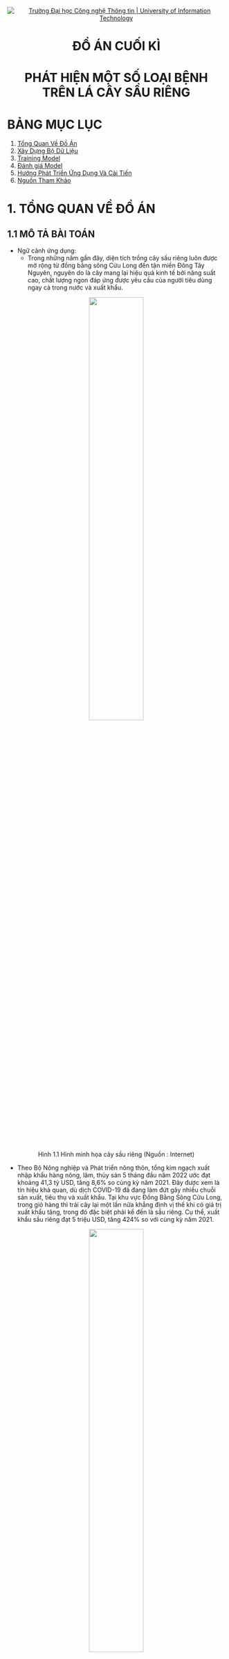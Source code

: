 <p align="center">
  <a href="https://www.uit.edu.vn/" title="Trường Đại học Công nghệ Thông tin" style="border: 5;">
    <img src="https://i.imgur.com/WmMnSRt.png" alt="Trường Đại học Công nghệ Thông tin | University of Information Technology">
  </a>
</p>

<!-- Title -->
<h1 align="center"><b>ĐỒ ÁN CUỐI KÌ</b></h1>
<h1 align="center"><b>PHÁT HIỆN MỘT SỐ LOẠI BỆNH TRÊN LÁ CÂY SẦU RIÊNG</b></h1>

# **BẢNG MỤC LỤC**

1. [Tổng Quan Về Đồ Án](#tongquan)
2. [Xây Dựng Bộ Dữ Liệu](#dulieu)
3. [Training Model](#training)
4. [Đánh giá Model](#danhgia)
4. [Hướng Phát Triển Ứng Dụng Và Cải Tiến](#ungdung)
5. [Nguồn Tham Khảo](#thamkhao)

<a name="tongquan"></a>
# **1. TỔNG QUAN VỀ ĐỒ ÁN** 
## **1.1 MÔ TẢ BÀI TOÁN**
* Ngữ cảnh ứng dụng:
    * Trong những năm gần đây, diện tích trồng cây sầu riêng luôn được mở rộng từ đồng bằng sông Cửu Long đến tận miền Đông Tây Nguyên, nguyên do là cây mang lại hiệu quả kinh tế bởi năng suất cao, chất lượng ngon đáp ứng được yêu cầu của người tiêu dùng ngay cả trong nước và xuất khẩu.

<p align="center">
<img src="https://user-images.githubusercontent.com/79462324/174416173-1fecf800-518c-4ad2-925f-1eeeb46df569.jpg" style="display: block;margin-left: auto;margin-right: auto;width: 50%; height:50%;"/>
<br>
<a style="text-align: center">Hình 1.1 Hình minh họa cây sầu riêng (Nguồn : Internet) </a>
</p>


   
   * Theo Bộ Nông nghiệp và Phát triển nông thôn, tổng kim ngạch xuất nhập khẩu hàng nông, lâm, thủy sản 5 tháng đầu năm 2022 ước đạt khoảng 41,3 tỷ USD, tăng 8,6% so cùng kỳ năm 2021. Đây được xem là tín hiệu khả quan, dù dịch COVID-19 đã đang làm đứt gãy nhiều chuỗi sản xuất, tiêu thụ và xuất khẩu. Tại khu vực Đồng Bằng Sông Cửu Long, trong giỏ hàng thì trái cây lại một lần nữa khẳng định vị thế khi có giá trị xuất khẩu tăng, trong đó đặc biệt phải kể đến là sầu riêng. Cụ thể, xuất khẩu sầu riêng đạt 5 triệu USD, tăng 424% so với cùng kỳ năm 2021. 
<p align="center">
<img src="https://user-images.githubusercontent.com/79462324/174417607-81a4e020-1f50-4b99-af09-783184ce1eb4.png" style="display: block;margin-left: auto;margin-right: auto;width: 50%; height:50%;"/>
<br>
<a style="text-align: center">Hình 1.2 Hình minh họa cây sầu riêng (Nguồn : Internet) </a>
</p>

   * Tuy nhiên, với sức tiêu thụ ngày càng khổng lồ của người tiêu dùng trong và cả ngoài nước, chất lượng của quả sầu riêng vẫn chưa đáp ứng được các tiêu chuẩn về độ ngọt, hàm lượng dinh dưỡng, trọng lượng,... Nhằm nâng cao chất lượng của quả sầu riêng, việc phát hiện và xử lý những loại bệnh trên lá của cây là rất quan trọng. Nhận thấy được vấn đề đó nên nhóm đã quyết định áp dụng những kiến thức của mình và những công nghệ trong lĩnh vực Machine Learning để giải quyết bài toán phát hiện một số loại bệnh trên lá cây sầu riêng.
   * Mô hình hướng tới đối tượng người dùng là người trồng sầu riêng. Mục đích là xây dựng một mô hình ứng dụng có thể giúp người nông dân phát hiện chính xác hơn các loại bệnh đang gặp phải trên lá cây để có hướng chữa trị phù hợp để loại bỏ bệnh và các tác nhân gây bệnh. 

* Input: 
    * Một tấm ảnh chụp hình lá của cây sầu riêng.
    * Ảnh chụp mặt trên của lá 
    * Ảnh chụp góc thẳng trực diện và lá
    * Ảnh không bị nhiễu và có ánh sáng tốt 
    * Ảnh chụp cách lá ít nhất một khoảng 10 cm
* Output: Một tấm ảnh với bounding box bao quanh lá bị bệnh và tên loại bệnh nằm trên bbox tương ứng

<p align="center">
<img src="https://user-images.githubusercontent.com/79583501/173473224-71645756-2cd7-4338-b7d2-f6be40182d81.png" style="display: block;margin-left: auto;margin-right: auto;width: 50%; height:50%;"/>
<br>
<a style="text-align: center">Hình 1.3. Ví dụ về input và output ChayLa</a>
</p>

<p align="center">
<img src="https://user-images.githubusercontent.com/79583501/173473511-27444508-db74-4f58-a8c0-8f410b06a990.png" style="display: block;margin-left: auto;margin-right: auto;width: 75%; height:75%;"/>
<br>
<a style="text-align: center">Hình 1.4. Ví dụ về input và output DomTrang</a>
</p>


## **1.2 MÔ TẢ DỮ LIỆU**

* Bộ dữ liệu của mô hình được nhóm thu thập từ một số vườn chuyên trồng sầu riêng trên địa bàn huyện Chợ Lách, tỉnh Bến Tre. Trong quá trình thu thập dữ liệu, nhóm gặp nhiều khó khăn như điều kiện di chuyển đến các vườn sầu riêng khá xa so với nơi ở hiện tại ở TPHCM (130km). Hơn nữa, để đến được các vườn sầu riêng cần phải đi xuồng qua sông lớn đến các cù lao chuyên canh tác sầu riêng. Và do sầu riêng là cây ăn quả lâu năm nên kích thước rất lớn và cao, gây khó khăn cho việc thu thập dữ liệu. 
<p align="center">
<img src="https://user-images.githubusercontent.com/79462324/174419313-25682449-dce3-42cc-9b02-9d904826300a.png" style="display: block;margin-left: auto;margin-right: auto;width: 50%; height:50%;"/>
<br>
<a style="text-align: center">Hình 1.5. Ảnh quá trình thu thập dữ liệu tại vườn sầu riêng thuộc Thị trấn Chợ Lách, huyện Chợ Lách, tỉnh Bến Tre</a>
</p>

* Bộ dữ liệu về lá cây sầu riêng hiện nay chưa có ai thu thập nên số lượng dữ liệu mà nhóm có vẫn còn hạn chế do dữ liệu tự thu thập và xử lý. Mục đích của việc tự thu thập dữ liệu là để phù hợp với ngữ cảnh ứng dụng của bài toán. 

<a name="dulieu"></a>
# **2. XÂY DỰNG BỘ DỮ LIỆU**
## **2.1 QUÁ TRÌNH THU THẬP**
* Dữ liệu được nhóm thu thập thủ công bằng camera của điện thoại.
* Điện thoại sử dụng: Vivo S1, SamSung Galaxy J4+
* Mỗi tấm ảnh gốc có kích thước 3456 x 4608 (camera nằm ngang), 4608 x 3456 (camera nằm dọc)
* Bộ dữ liệu được thu thập trong hai ngày 30/05/2022 và 15/06/2022 
<p align="center">
<img src="https://user-images.githubusercontent.com/79462324/174421483-c2f3a794-56f5-49bb-958c-fbb7e1bceacb.png" style="display: block;margin-left: auto;margin-right: auto;width: 75%; height:75%;"/>
<br>
<a style="text-align: center">Hình 2.1. Độ phân giải và camera sử dụng </a>
</p>

* File ảnh được lưu trữ trong cùng 1 folder trên máy tính dưới dạng tệp .jpg
* Thống kê về thời gian và chi tiết về dữ liệu: 
 
<p align="center">
Bảng 2.2. Thời gian, địa điểm thu thập và chi tiết về dữ liệu
</p>
</p>
<p align="center">
<img src="https://user-images.githubusercontent.com/79462324/174469081-badb3852-d62c-4a63-b79b-ae18cb75b459.png" style="display: block;margin-left: auto;margin-right: auto;width: 75%; height:75%;"/>
<br>
</p>



## **2.2 TIÊU CHÍ KHI THU THẬP DỮ LIỆU**
* Chụp toàn bộ chiếc lá hoặc chùm lá bị bệnh.
* Chụp rõ nét phần lá bị bệnh.
* Đảm bảo ánh sáng ban ngày.

## **2.3 GÁN NHÃN DỮ LIỆU**
* Nhóm sử dụng Roboflow để gán nhãn dữ liệu [9].
<p align="center">
<img src="https://user-images.githubusercontent.com/79583501/173475500-dca5d64a-a847-49e2-8952-303a810da625.png" style="display: block;margin-left: auto;margin-right: auto;width: 75%; height:75%;"/>
<br>
<a style="text-align: center">Hình 2.3. Gán nhãn dữ liệu trên roboflow</a>
</p>

* Tiêu chí khi gán nhãn:
    * Gán phần lá bị bệnh (không bao gồm cuốn)
    * Gán nhãn đối với các lá bị che khuất, mờ, nhỏ
    * Nếu lá bị che khuất phần lớn thì sẽ không gán


<p align="center">
<img src="https://user-images.githubusercontent.com/79583501/176161740-955b14cf-aee5-498b-a52a-05dd191206b0.png" style="display: block;margin-left: auto;margin-right: auto;width: 75%; height:75%;"/>
<br>
<a style="text-align: center">Hình 2.4. Ví dụ gán nhãn dữ liệu</a>
</p>


**Label 1: Bệnh cháy lá**
* Bệnh cháy lá sầu riêng có thể phát sinh trên cả lá non và lá già, biểu hiện ban đầu là những đốm nhỏ, sũng nước, sau đó chúng liên kết lại thành mảng bất dạng nhũn nước hay phỏng nước sôi trên lá. Sau đó những đốm bệnh này khô đi và chuyển sang màu nâu sáng với rìa màu nâu tối khiến cho lá bị biến dạng và bị quăn lại [6].
<p align="center">
<img src="https://user-images.githubusercontent.com/79583501/171002992-38021761-1b44-4d33-b79d-3d6c4d14cd63.png" style="display: block;margin-left: auto;margin-right: auto;width: 100%; height:100%;"/>
<br>
<a style="text-align: center">Hình 2.5. Một số ví dụ về bệnh cháy lá</a>
</p>

**Label 2: Bệnh đốm trắng**
* Bệnh thường xuất hiện chủ yếu trên lá già trong những điều kiện độ ẩm cao, mật độ cây trong vườn dày đặc, rậm rạp. Đặc biệt xuất hiện ở giai đoạn trước và sau khi thu hoạch cho cây đang suy yếu trong thời gian mang trái. Lá bị bệnh thường có những đốm nhung có màu sắc giống như sắt rỉ hoặc màu vàng cam, một thời gian sau chuyển sang màu xanh xám. Những đốm này có thể tụ họp lại thành mảng lớn trên lá [7].
<p align="center">
<img src="https://user-images.githubusercontent.com/79583501/171003346-7fcb90d1-2dca-4df7-a45f-1c85d4cf9db8.png" style="display: block;margin-left: auto;margin-right: auto;width: 100%; height:100%;"/>
<br>
<a style="text-align: center">Hình 2.6. Một số ví dụ về bệnh đốm lá (đốm trắng) </a>
</p>

## **2.4. THỐNG KÊ BỘ DỮ LIỆU** 
* Bộ dữ liệu:
    * train: bao gồm 150 được tăng cường lên thành 1500 ảnh
    * validation: bao gồm 50 ảnh
    * test: bao gồm 100 ảnh
<p align="center">
<img src="https://user-images.githubusercontent.com/79583501/174441538-a31e8391-3faa-4f06-9154-0c7a8defa24f.png" style="display: block;margin-left: auto;margin-right: auto;width: 50%; height:50%;"/>
<br>
<a style="text-align: center">Hình 2.7. Thống kê dữ liệu</a>
</p>

* Train dataset sau khi đã tăng cường dữ liệu có tổng số object là 3284, trong đó:
    * 1378 đối tượng lớp ChayLa
    * 1906 đối tượng lớp DomTrang
* Validation dataset có tổng số object là 130, trong đó:
    * 51 đối tượng lớp ChayLa
    * 79 đối tượng lớp DomTrang
* Test dataset  có tổng số object là 262, trong đó:
    * 94 đối tượng lớp ChayLa
    * 168 đối tượng lớp DomTrang
<p align="center">
<img src="https://user-images.githubusercontent.com/79583501/174441522-0f2d7f9f-c1e4-4647-9cb2-9abf35fe33cb.png" style="display: block;margin-left: auto;margin-right: auto;width: 50%; height:50%;"/>
<br>
<a style="text-align: center">Hình 2.8. Thống kê dữ liệu</a>
</p>

* Bộ dữ liệu:
    * train: bao gồm 225 ảnh
    * validation: bao gồm 50 ảnh
    * test: bao gồm 100 ảnh
<p align="center">
<img src="!https://user-images.githubusercontent.com/79445118/178241640-e38b046e-2b7f-47b5-932b-528bcc1c2cde.png" style="display: block;margin-left: auto;margin-right: auto;width: 50%; height:50%;"/>
<br>
<a style="text-align: center">Hình 2.9. Thống kê dữ liệu</a>
</p>

* Train dataset sau khi đã tăng cường dữ liệu có tổng số object là 442, trong đó:
    * 135 đối tượng lớp ChayLa
    * 287 đối tượng lớp DomTrang
* Validation dataset có tổng số object là 130, trong đó:
    * 51 đối tượng lớp ChayLa
    * 79 đối tượng lớp DomTrang
* Test dataset  có tổng số object là 262, trong đó:
    * 94 đối tượng lớp ChayLa
    * 168 đối tượng lớp DomTrang
<p align="center">
<img src="!https://user-images.githubusercontent.com/79445118/178241567-69aa190e-c86e-4f8e-a0de-ab86303a80a4.png" style="display: block;margin-left: auto;margin-right: auto;width: 50%; height:50%;"/>
<br>
<a style="text-align: center">Hình 2.10. Thống kê dữ liệu</a>
</p>

<a name="training"></a>
# **3. TRAINING MODEL**
## **3.1 Nội dung dataset**
### **3.1.1 YOLO**
* Đối với các model YOLO thì trong tập dataset sẽ gồm các file ảnh và các file *.txt ứng với mỗi tấm ảnh.
* Nội dung của file txt: mỗi object được biểu diễn bằng 1 dòng \<object-class> \<x-center> \<y-center> \<width> \<height>
    * Trong đó \<object-class> là số nguyên trong đoạn [0, 1] với số lượng class = 2
    * \<x-center> \<y-center> \<width> \<height> là các số thực được chuẩn hóa có giá trị nằm trong đoạn [0, 1], biểu diễn bouding box của đối tượng.
</p>       
<p align="center">
<img src="https://user-images.githubusercontent.com/79583501/173480508-75503845-a466-4487-9369-562ee2b33e97.png" style="display: block;margin-left: auto;margin-right: auto;width: 75%; height:75%;"/>
<br>
<a style="text-align: center">Hình 3.1. Format label YOLO</a>
</p>

### **3.1.2 Faster RCNN**
* Đối với các model RCNN thì trong tập dataset sẽ gồm các file ảnh và duy nhất file *.json chứa thông tin cho toàn bộ dataset.
* Nội dung của file json: 
    * Đối với mỗi object được biểu diễn bằng 1 đoạn sau: 
    <"image_id": *>, là id của hình ảnh do file *.json chứa thông tin cho toàn bộ dataset
    <"category_id": *>, là số nguyên trong đoạn [0, 1] tượng trưng cho class của vật thể đó.
    <"bbox": x-min y-min width height> với x-min , y-min là tọa độ điểm góc trên cùng bên trái với chiều rộng và chiều cao của bounding box.

<p align="center">
<img src="https://user-images.githubusercontent.com/79583501/173480424-d62191c2-7cf8-42dc-8ac9-087d52da1812.png" style="display: block;margin-left: auto;margin-right: auto;width: 50%; height:50%;"/>
<br>
<a style="text-align: center">Hình 3.2. Format label COCO</a>
</p>

<p align="center">
<img src=https://user-images.githubusercontent.com/79445118/174465336-cd6a6d72-6e8e-4041-b5e7-66810bde6f0d.png style="display: block;margin-left: auto;margin-right: auto;width: 75%; height:75%;"/>
<br>
<a style="text-align: center">Hình 3.3. Cách tính các giá trị x, y, width, height</a>
</p>    
    
<p align="center">
<img src=https://user-images.githubusercontent.com/79445118/175347550-13c97d29-450c-4d2f-a9b5-4ddf2ae36299.png style="display: block;margin-left: auto;margin-right: auto;width: 50%; height:50%;"/>
<br>
<a style="text-align: center">Hình 3.4. Cách tính các giá trị x, y, width, height</a>


## **3.2 CẤU HÌNH TRAINING**
<p align="center">
<img src="https://user-images.githubusercontent.com/79583501/171001486-19287188-83ef-42b0-98ce-981c36e2c36b.png" style="display: block;margin-left: auto;margin-right: auto;width: 50%; height:50%;"/>
<br>
<a style="text-align: center">Hình 3.5. Cấu trúc YOLOv4</a>
</p>

## **3.3 TRAINING MODEL**
### **3.3.1 YOLOv4**

#### **3.3.1.1 SƠ LƯỢC VỀ YOLOv4**
* YOLOv4 được giới thiệu bởi Alexey Bochoknovskiy, Chien-Yao Wang, and Hong-Yuan Mark Liao trong bài báo YOLOv4: Optimal Speed and Accuracy of Object Detection xuất bản ngày 23/4/2020 [1]

* YOLO là một mô hình mạng CNN cho việc phát hiện, nhận dạng, phân loại đối tượng. YOLO được tạo ra từ việc kết hợp giữa các convolutional layers và connected layers. Trong đó các convolutional layers sẽ trích xuất ra các đặc trưng của ảnh, còn full-connected layers sẽ dự đoán ra xác suất đó và bounding box của đối tượng. 

* Hiện nay, yolov4 vẫn được đánh giá là một trong những model để xây dựng state-of-the-art objects detector tốt nhất.


<p align="center">
<img src="https://user-images.githubusercontent.com/79583501/171307372-bb8b4868-4d3a-454c-adf5-eab1c939b085.png" style="display: block;margin-left: auto;margin-right: auto;width: 50%; height:50%;"/>
<br>
<a style="text-align: center">Hình 3.6. So sánh performance YOLOv4[1]</a>
</p>

* YOLOv4 chạy nhanh hơn 2 lần so với EfficientDet. Tăng 10% Ap và 12% FPS so với YOLOv3. YOLOv4 có thể đạt được 43.5% AP và 65.7% AP50 với tập MS COCO dataset với 65 FPS khi sử dụng Tesla V100.
<p align="center">
<img src="https://user-images.githubusercontent.com/79583501/171000673-06d74018-9757-4b93-aaab-23d96abfbdfe.png" style="display: block;margin-left: auto;margin-right: auto;width: 100%; height:100%;"/>
<br>
<a style="text-align: center">Hình 3.7. Cấu trúc YOLOv4[1]</a>
</p>

#### **3.3.1.2 THIẾT LẬP TRAINING**
* Clone github chứa source code YOLOv4: https://github.com/AlexeyAB/darknet
<p align="center">
<img src="https://user-images.githubusercontent.com/79583501/174467712-10d22a52-ac07-495a-a775-4f4030806a11.png" style="display: block;margin-left: auto;margin-right: auto;width: 40%; height:40%;"/>
<br>
<a style="text-align: center">Hình 3.8. Git clone repository</a>
</p>

* Thiết lập các thông số trong file Makefile để sử dụng GPU cho việc training
<p align="center">
<img src="https://user-images.githubusercontent.com/79583501/174467575-d7b00eb7-6b71-4a95-8c38-84bd5076584e.png" style="display: block;margin-left: auto;margin-right: auto;width: 40%; height:40%;"/>
<br>
<a style="text-align: center">Hình 3.9. file Makefile</a>
</p>

* Thiết lập các thông số của model YOLOv4 trong file yolov4-custom.cfg:
    * batch = 64 `số lượng sample cho một iteration`
    * subdivisions = 16 `số block = batch / subdivisions để đưa vào GPU để sử lý song song`
    * max_batches = 4000 (Bằng số class * 2000) `số iterations để training model`
    * steps = 3200, 3600 (Bằng 0.8 * max_batches, 0.9 * max_batches) `learning rate sẽ được điều chỉnh sau 80%, 90% max_batches`
    * width = 416, height = 416 `YOLOv4 sẽ resize ảnh trước khi cho vào mô hình`
    * classes = 2 (Số class). Chỉnh sửa dòng classes=80 ở các layee [yolo]thành số lượng classes có trong dataset
    * filters = 21. Chỉnh sửa dòng filter = 255 ở layer conv ngay trước layer [yolo] thành (số classes + 5) * 3 `số convolutional kernels có trong layer đó`

`Các thông số khác trong file config có thể xem thêm tại đây: `
* https://github.com/AlexeyAB/darknet/wiki/CFG-Parameters-in-the-%5Bnet%5D-section
* https://github.com/AlexeyAB/darknet/wiki/CFG-Parameters-in-the-different-layers

<p align="center">
<img src="https://user-images.githubusercontent.com/79583501/171085332-e76d9e1d-df86-479b-b7c9-fccec6f22831.png" style="display: block;margin-left: auto;margin-right: auto;width: 50%; height:50%;"/>
<br>
<a style="text-align: center">Hình 3.10. Cấu hình training</a>
</p>

<p align="center">
<img src="https://user-images.githubusercontent.com/79583501/171085414-aebb5e64-caea-455e-b2a3-f63bb8d2ccf3.png" style="display: block;margin-left: auto;margin-right: auto;width: 25%; height:25%;"/>
<br>
<a style="text-align: center">Hình 3.11. Cấu hình training</a>
</p>

<p align="center">
<img src="https://user-images.githubusercontent.com/79583501/171085453-0c938965-60a6-46ee-af31-846157f4d49c.png" style="display: block;margin-left: auto;margin-right: auto;width: 25%; height:25%;"/>
<br>
<a style="text-align: center">Hình 3.12. Cấu hình training</a>
</p>

* Tạo file obj.names chứa tên của các class
<p align="center">
<img src="https://user-images.githubusercontent.com/79583501/174467662-4fe2deac-eaaf-4bdd-8ab9-bd2d528e906d.png" style="display: block;margin-left: auto;margin-right: auto;width: 25%; height:25%;"/>
<br>
<a style="text-align: center">Hình 3.13. File obj.names</a>
</p>

* Tạo folder backup trong folder darknet để lại lại các trọng số của model trong quá trình training

* Tạo file obj.data có nội dung như sau
    * Số classes có trong dataset
    * File train.txt chứa các đường dẫn dẫn đến ảnh trong tập train
    * File valid.txt chứa các đường dẫn dẫn đến ảnh trong tập test (valid)
    * backup folder chứa file weights khi huấn luyện mô hình
<p align="center">
<img src="https://user-images.githubusercontent.com/79583501/171179655-968ac023-d903-45e9-a1ec-916a9058096a.png" style="display: block;margin-left: auto;margin-right: auto;width: 25%; height:25%;"/>
<br>
<a style="text-align: center">Hình 3.14. File obj.data</a>
</p>

* Tạo file train.txt chứa đường dẫn tới các ảnh dùng để train
<p align="center">
<img src="https://user-images.githubusercontent.com/79583501/175900896-2adff01d-7163-466f-bbfb-308fef92e3a0.png" style="display: block;margin-left: auto;margin-right: auto;width: 75%; height:75%;"/>
<br>
<a style="text-align: center">Hình 3.15. File train.txt</a>
</p>

* Tạo file valid.txt chứa đường dẫn tới các ảnh dùng để đánh giá trong quá trình train

<p align="center">
<img src="https://user-images.githubusercontent.com/79583501/175901918-59d1b326-a3ae-4ed0-9dc1-045030205a5f.png" style="display: block;margin-left: auto;margin-right: auto;width: 75%; height:75%;"/>
<br>
<a style="text-align: center">Hình 3.16. File valid.txt</a>
</p>





#### **3.3.1.3 TIẾN HÀNH TRAINING**
* Trong quá trình train model các file trọng số được lưu lại:
    * yolov4-custom_last.weights (Trọng số của interation mới nhất)
    * yolov4-custom_best.weights (Trọng số tốt nhất)
    * Các file trọng số được lưu lại cứ mỗi 1000 iteration
* Cú pháp tiến hành training
<p align="center">
  ./darknet <đường dẫn file obj.data> <đường dẫn file config> <đường dẫn file trọng số>
</p>
  
* Tiến hành training lần đầu

<p align="center">
<img src="https://user-images.githubusercontent.com/79583501/171991176-1936258f-07f4-4844-a9f1-f455dfe2da71.png" style="display: block;margin-left: auto;margin-right: auto;width: 75%; height:75%;"/>
<br>
<a style="text-align: center">Hình 3.17. Tiến hành training YOLOv4</a>
</p>

* Do giới hạn sử dụng GPU của google colab nên trong quá trình training cần dừng lại để chờ được cấp lại GPU. Tiếp tục training trên file trọng số mới nhất như sau:
<p align="center">
<img src="https://user-images.githubusercontent.com/79583501/171991207-5fe5e8d8-46b7-4e08-9a18-a1e50510ccf9.png" style="display: block;margin-left: auto;margin-right: auto;width: 75%; height:75%;"/>
<br>
<a style="text-align: center">Hình 3.18. Tiếp tục training YOLOv4</a>
</p>

### **3.3.2 FASTER R-CNN**

#### **3.3.2.1 SƠ LƯỢC VỀ FASTER R-CNN**  
* Faster R-CNN là một mô hình single-stage, được giới thiệu bởi Shaoqing Ren, Kaiming He, Ross Girshick, and Jian Sun trong bài báo Towards Real-Time Object Detection with Region Proposal Networks vào năm 2016
* Faster R-CNN là một phương pháp cải tiến hơn dựa trên 2 phương pháp trước đó là R_CNN và Fast R-CNN. Faster R-CNN là sự kết hợp giữa Fast-RCNN với một mạng mới có tên gọi là Region Proposal Network(RPN)
* Bằng việc sử dụng RPN để tìm ra vùng có khả năng chứa đối tượng, Faster R-CNN đã tiết kiệm được nhiều thời gian hơn so với cách sử dụng thuật toán Selective Search 
<p align="center">
<img src="https://user-images.githubusercontent.com/79583501/175292035-d2fcbd11-ca78-43fa-a607-babc46637182.png" style="display: block;margin-left: auto;margin-right: auto;width: 75%; height:75%;"/>
<br>
<a style="text-align: center">Hình 3.19. Cấu trúc của Faster R-CNN [2]</a>
</p>
  
  
#### **3.2.2.2 THIẾT LẬP TRAINING**
Nhóm sử dụng detectron 2, Detetron2 là một framework để xây dựng bài toán Object Detetion and Segmentation. Nhóm sử dụng X101-FPN là model pretrained để tiến hành huấn luyện trên tập dữ liệu mới [10].
<p align="center">
<img src="https://user-images.githubusercontent.com/79583501/171989700-e8dcac29-84ca-4ff4-9ee5-5b4159bbbcd2.png" style="display: block;margin-left: auto;margin-right: auto;width: 75%; height:75%;"/>
<br>
<a style="text-align: center">Hình 3.20. Chọn pretrained model</a>
</p>

`Detectron2 Model Zoo and Baselines:` https://github.com/facebookresearch/detectron2/blob/main/MODEL_ZOO.md
  
  
Các tham số đã được điều chỉnh:
    * IMS_PER_BATCH
    * MAX_ITER
    * NUM_CLASSES
    * EVA_PERIOD
    * CHECKPOINT_PERIOD
    * OUTPUT_DIR
  

### **3.3.3 YOLOv5**
#### **3.3.3.1 SƠ LƯỢC VỀ YOLOv5**
YOLOv5 là một mô hình Object Detection thuộc họ mô hình YOLO. Nếu các bạn chưa biết thì 3 phiên bản YOLO đầu tiên được phát triển bởi Joseph Redmon. Sau đó, Alexey Bochkovskiy cho ra mắt YOLOv4 với sự cải thiện cả về tốc độ cũng như độ chính xác. Và rồi YOLOv5 được công bố gần đây với những so sánh ban đầu cho thấy độ chính xác tương đương YOLOv4 và có tốc độ nhanh hơn khi thực hiện dự đoán (tuy nhiên vẫn có rất nhiều hoài nghi về độ tin cậy của những so sánh này vì YOLOv5 mới được ra mắt trên GitHub chứ chưa có bài báo chính thức nào cả).
#### **3.2.3.2 THIẾT LẬP TRAINING**
* Tạo file data.yaml như sau:
<p align="center">
<img src="https://user-images.githubusercontent.com/79583501/174467789-ecdc1b03-c792-4022-a951-90639686a60a.png" style="display: block;margin-left: auto;margin-right: auto;width: 75%; height:75%;"/>
<br>
<a style="text-align: center">Hình 3.21. File data.yaml</a>
</p>

* Thiết lập training
    * batch: 32 `số ảnh được xử lý trong 1 iteration`
    * img: 416 `kích thước mà mô hình sẽ resize để xử lý`
    * epochs: 500 `số iterations training`
    * weights: pretrained weights của model được chọn sử dụng
* Nhóm chọn pretrained model YOLOv5s để tiến hành huấn luyện [8]
<p align="center">
<img src="https://user-images.githubusercontent.com/79583501/172003627-13fc664d-bc19-4953-9ec9-e16a380eb72b.png" style="display: block;margin-left: auto;margin-right: auto;width: 75%; height:75%;"/>
<br>
<a style="text-align: center">Hình 3.22. Chọn pretrained model</a>
</p>

`YOLOv5 pretrained model:` https://github.com/ultralytics/yolov5#pretrained-checkpoints  

#### **3.3.3.3 TIẾN HÀNH TRAINING**
* Tiến hành training lần đầu
<p align="center">
<img src="https://user-images.githubusercontent.com/79583501/171991086-44dc560d-9a35-4317-8550-0dc2c5112aae.png" style="display: block;margin-left: auto;margin-right: auto;width: 75%; height:75%;"/>
<br>
<a style="text-align: center">Hình 3.23. Tiến hành training YOLOv5</a>
</p>

* Tiếp tục training trên file trọng số mới nhất
<p align="center">
<img src="https://user-images.githubusercontent.com/79583501/172000648-b14adb95-3681-4b23-a0ce-f5c16a53f6bf.png" style="display: block;margin-left: auto;margin-right: auto;width: 25%; height:25%;"/>
<br>
<a style="text-align: center">Hình 3.24. Tiếp tục training trên file trọng số mới nhất</a>
</p>

* Trong quá trình train model các file trọng số được lưu lại:
    * last.pt (Trọng số của interation mới nhất)
    * best.pt (Trọng số tốt nhất)
<a name="danhgia"></a>
## **4. ĐÁNH GIÁ MODEL**
### **4.1 METRIC ĐÁNH GIÁ**
* Để đánh giá các model detector và cũng như để so sánh các model với nhau thì nhóm sẽ sử dụng thông số mAP (mean average precision), đặc biệt tập trung vô các chỉ số mAP như AP, AP50, AP75. mAP cũng là một các đánh giá phổ biển cho các model detector hiện nay.
  
* Trước khi vào phần đánh giá mAP, nhóm xin trình bày lại các khái niệm có liên quan trước:
    * **IoU (Intersection Over Union)**: độ do overlap giữa các bbox, cụ thể là giữa grounth truth bounding box, bbox mà nhóm đã gán nhãn với bounding box mà mô hình dự đoán. Khi đánh giá, ta sẽ chọn 1 ngưỡng IOU nhất định ròi từ đó xác định các bounding box dự đoán là đúng hay sai, giá trị IoU sẽ có giá trị nằm trong đoạn [0,1].
<p align="center">
<img src="https://user-images.githubusercontent.com/79583501/172040923-471cd707-b884-473f-a667-1ef56502d5bf.png" style="display: block;margin-left: auto;margin-right: auto;width: 75%; height:75%;"/>
<br>
<a style="text-align: center">Hình 4.1. IOU (Nguồn : Internet)</a>
</p>
  


* **True Positive (TP)**: những bbox có IOU >= ngưỡng
* **False Positive (FP)**: những bbox có IOU < ngưỡng
* **False Negative (FN)**: những bbox model không dự đoán được
<p align="center">
<img src="https://user-images.githubusercontent.com/79583501/176114186-3747e218-f0fb-4be7-9d65-c3221b73a1b3.png" style="display: block;margin-left: auto;margin-right: auto;width: 75%; height:75%;"/>
<br>
<a style="text-align: center">Hình 4.2. Ví dụ về TP, FP và FN [11]</a>
</p>


* **Precision**: cho biết tỉ lệ bbox được dự đoán có IOU >= ngưỡng 
$$Precision = \frac{TP}{TP + FP} = \frac{TP}{All detections}$$
* **Recall**: cho biết tỉ lệ bbox được sự đoán có IOU >= ngưỡng trên tổng số ground-truth bbox 
$$Recall = \frac{TP}{TP + FN} = \frac{TP}{All ground-truth}$$
* Nếu có nhiều predicted bbox xếp chồng lên nhau trong cùng một ground-truth bbox thì ta sẽ chọn predicted bbox có IoU lớn nhất là TP, còn lại là FP   
* **AP (Average precision)**: là chỉ số được tính dựa trên precision và recall. Trong các bài toán detection, với mỗi chỉ số IOU khác nhau ta sẽ có chỉ số precision và recall khác nhau.
Khi tổng hợp lại các precision và recall ở các ngưỡng IoU khác nhau, ta sẽ có biểu đồ precision-recall curve (PR-Curve)

  
<p align="center">
<img src="https://user-images.githubusercontent.com/79583501/175804097-d5dde0fb-b348-43af-933f-d369b6dae02f.png" style="display: block;margin-left: auto;margin-right: auto;width: 75%; height:75%;"/>
<br>
<a style="text-align: center">Hình 4.3. Ví dụ minh họa về Precision-Recall Curve (Nguồn : Internet)</a>
</p>


* Khi đó AP sẽ là diện tích phần nằm dưới PR-Curve. Khi đó mAP sẽ là trung bình các AP của tất cả các lớp.
* IoU có ý nghĩa quan trọng đối với chỉ số mAP và việc lựa chọn giá trị của IoU sẽ ảnh hưởng đến kết quả đánh giá của model. Khi ngưỡng IoU thay đổi Precision – Recall cũng thay đổi. Trong các bài toán detection, chúng ta tính toán chỉ số precision và recall với một ngưỡng IoU cho trước, ví dụ đơn giản nhất là nếu ta cho ngưỡng IoU bằng 0.4 và chỉ số IoU sau khi tính toán trên bbox được dự đoán là 0.5 thì ta tính rằng bbox được dự đoán đó là đúng, tuy nhiên nếu đặt ngưỡng IoU bằng 0.6 thì với chỉ số IoU sau khi tính toán trên bbox được dự đoán là 0.5 thì bbox được dự đoán đó là sai. Do đó, tại một giá trị IoU xác định,ta có thể do/đánh giá được mô hình một cách tốt nhất.
    


<p align="center">
<img src="https://user-images.githubusercontent.com/79583501/176115743-d1f5969f-fc8a-442e-aca9-8897d8827408.png" style="display: block;margin-left: auto;margin-right: auto;width: 75%; height:75%;"/>
<br>
<a style="text-align: center">Hình 4.4. Mean Average Precision [11]</a>
</p>
    
    

### **4.2 KẾT QUẢ ĐÁNH GIÁ**
* 4.2.1.	Kết quả tập test khi huấn luyện trên tập dữ liệu tăng cường
*
  * YOLOv4
<p align="center">
<img src="https://user-images.githubusercontent.com/79583501/175068337-f9920efc-d6a8-4fa0-8a90-d8aa0add9b38.png" style="display: block;margin-left: auto;margin-right: auto;width: 75%; height:75%;"/>
<br>
<a style="text-align: center">Hình 4.5. Kết quả đánh giá model YOLOv4</a>
</p>
<br/>
<br/>
<div align="center">
  
| Class    |      AP50         | 
|----------|:-----------------:|
| ChayLa   |  0.6545           | 
| DomLa    |  0.6258           |  

</div>
  
<p align="center">
Bảng 4.1. Kết quả đánh giá model YOLOv4
</p>
  
*  
   * YOLOv5
<p align="center">
<img src="https://user-images.githubusercontent.com/79583501/175068447-88483234-9215-4e68-888a-3dd2c31e51ce.png" style="display: block;margin-left: auto;margin-right: auto;width: 75%; height:75%;"/>
<br>
<a style="text-align: center">Hình 4.6. Kết quả đánh giá model YOLOv5</a>
</p>
  
<br/>
<br/>
  
<div align="center">
  
| Class    |      AP50        |  
|----------|:----------------:| 
| ChayLa   |  0.5840          |  
| DomLa    |  0.7620          |  

</div>

<p align="center">
Bảng 4.2. Kết quả đánh giá model YOLOv5
</p>
  
*  
  * Faster R-CNN
<p align="center">
<img src="https://user-images.githubusercontent.com/79583501/175298328-b79f8e9a-03cf-4bfd-a26e-7547d4acb9d4.png" style="display: block;margin-left: auto;margin-right: auto;width: 75%; height:75%;"/>
<br>
<a style="text-align: center">Hình 4.7. Kết quả đánh giá model Faster R-CNN</a>
</p>

<br/>
<br/>
<p align="center">
Bảng 4.3. Kết quả đánh giá model Faster R-CNN
</p>
<div align="center">
  
| Class       |      AP50        |  
|-------------|:----------------:|
| ChayLa      |  0.6822          |  
| DomTrang    |  0.7576          |  
</div>
  
  
<br/>
<br/>
<p align="center">
Bảng 4.4. Tổng kết đánh giá AP50 trên tập test
</p>


 <div align="center">
  
| Class            |      ChayLa      |     DomTrang     |     All       |
|------------------|:----------------:|:----------------:|:-------------:|
| YOLOv4           |  0.6545          |  0.6258          |  0.6401       |
| YOLOv5           |  0.5840          |  0.7260          |  0.6550       |
| Faster R-CNN     |  <ins>0.6822     |  <ins>0.7375     |  <ins>0.7100  |
</div>







* 4.2.2.	Kết quả tập test khi huấn luyện trên tập dữ liệu tăng cường
*
   * YOLOv4
<p align="center">
<img src="!https://user-images.githubusercontent.com/79445118/178274016-0041dac2-2c04-42e6-834c-f1d1468364bb.png" style="display: block;margin-left: auto;margin-right: auto;width: 75%; height:75%;"/>
<br>
<a style="text-align: center">Hình 4.5. Kết quả đánh giá model YOLOv4</a>
</p>
<br/>
<br/>
<div align="center">
  
| Class    |      AP50         | 
|----------|:-----------------:|
| ChayLa   |  0.5891           | 
| DomLa    |  0.6108           |  

</div>
  
<p align="center">
Bảng 4.1. Kết quả đánh giá model YOLOv4
</p>
  
*  
  * YOLOv5
  
<p align="center">
<img src="!https://user-images.githubusercontent.com/79445118/178274106-39b75bf6-26fe-4e1c-94aa-e7457d47d234.png" style="display: block;margin-left: auto;margin-right: auto;width: 75%; height:75%;"/>
<br>
<a style="text-align: center">Hình 4.6. Kết quả đánh giá model YOLOv5</a>
</p>
  
<br/>
<br/>
  
<div align="center">
  
| Class    |      AP50        |  
|----------|:----------------:| 
| ChayLa   |  0.3010          |  
| DomLa    |  0.6940          |  

</div>

<p align="center">
Bảng 4.2. Kết quả đánh giá model YOLOv5
</p>
  
*  
  * Faster R-CNN
<p align="center">
<img src="!https://user-images.githubusercontent.com/79445118/178274247-44fcb595-2997-4648-a05e-41311c9c65ba.png" style="display: block;margin-left: auto;margin-right: auto;width: 75%; height:75%;"/>
<br>
<a style="text-align: center">Hình 4.7. Kết quả đánh giá model Faster R-CNN</a>
</p>

<br/>
<br/>
<p align="center">
Bảng 4.3. Kết quả đánh giá model Faster R-CNN
</p>
<div align="center">
  
| Class       |      AP50        |  
|-------------|:----------------:|
| ChayLa      |  0.6756          |  
| DomTrang    |  0.7131          |  
</div>
  
  
<br/>
<br/>
<p align="center">
Bảng 4.4. Tổng kết đánh giá AP50 trên tập test
</p>


 <div align="center">
  
| Class            |      ChayLa      |     DomTrang     |     All       |
|------------------|:----------------:|:----------------:|:-------------:|
| YOLOv4           |  0.5891          |  0.6108          |  0.6000       |
| YOLOv5           |  0.3010          |  0.6940          |  0.4980       |
| Faster R-CNN     |  <ins>0.6756     |  <ins>0.7131     |  <ins>0.6943  |
</div>

<p align="center">
<img src="!https://user-images.githubusercontent.com/79445118/178278059-3acd25cf-172b-4aa1-9833-e54a3b7d0706.png" style="display: block;margin-left: auto;margin-right: auto;width: 75%; height:75%;"/>
<br>
<a style="text-align: center">Hình 4.8. Kết quả dự đoán trên tập test khi huấn luyện trên tập không tăng cường</a>
</p>

* So sánh kết quả trước và sau khi tăng cường dữ liệu: 
    * Các chỉ số AP50 ở các class của các model đều tăng
    * Model YOLOv5 bị ảnh hưởng tới AP50 nhiều nhất khi không tăng cường dữ liệu với độ chênh lệch trước và sau khi đã tăng cường, đặc biệt ở lớp ChayLa
    * Đối với YOLOv4 và Faster R-CNN thì AP50 thay đổi không quá đáng kể.
 <p align="center">
Bảng 4.5. Tổng kết đánh giá AP50 trên tập test với dữ liệu chưa tăng cường
</p>
<div align="center">
  
| Class            |      ChayLa      |     DomTrang     |     All       |
|------------------|:----------------:|:----------------:|:-------------:|
| YOLOv4           |  0.5891          |  0.6108          |  0.6000       |
| YOLOv5           |  0.3010          |  0.6940          |  0.4980       |
| Faster R-CNN     |  <ins>0.6756     |  <ins>0.7131     |  <ins>0.6943  |
</div>

 <br/>
<br/>
<p align="center">
<img src="https://user-images.githubusercontent.com/79583501/177570837-5145f2b9-1b5b-4ecf-828a-92b06ce63d51.png" style="display: block;margin-left: auto;margin-right: auto;width: 75%; height:75%;"/>
<br>
<a style="text-align: center">Hình 4.8. Kết quả dự đoán trên tập test khi huấn luyện trên tập tăng cường</a>
</p>
   
-> Khi đánh giá bằng điểm AP@0.5, Faster RCNN đều cho kết quả tốt hơn cả 2 model còn lại
* Một số hình ảnh test khi huấn luyện trên tập đã tăng cường dữ liệu:
   
<p align="center">
<img src="https://user-images.githubusercontent.com/79462324/175332365-bffa5671-95fb-470b-8bb3-f33550b5eb2b.png" style="display: block;margin-left: auto;margin-right: auto;width: 100%; height:100%;"/>
<br>
<a style="text-align: center">Hình 4.9. Kết quả test</a>
</p>
   
> Cả ba model đều cho kết quả chính xác khi detect được 2 lá bị bệnh.
   
   
   
<p align="center">
<img src="https://user-images.githubusercontent.com/79462324/175335978-ce112080-815a-4582-963e-72695c91be0c.png" style="display: block;margin-left: auto;margin-right: auto;width: 100%; height:100%;"/>
<br>
<a style="text-align: center">Hình 4.10. Kết quả test</a>
</p>
   
> YOLOv4 cho kết quả chính xác, YOLOv5 và Faster R-CNN detect sai lá bình thường thành lá bệnh cháy lá.
   
   
<p align="center">
<img src="https://user-images.githubusercontent.com/79462324/175336571-9aedc676-416f-423e-8a64-4019d511e72f.png" style="display: block;margin-left: auto;margin-right: auto;width: 100%; height:100%;"/>
<br>
<a style="text-align: center">Hình 4.11. Kết quả test</a>
</p>
   
> YOLOv4 cho kết quả chính xác, YOLOv5 và Faster R-CNN vẫn detect sai lá bình thường thành lá bệnh cháy lá. Nhưng ở Faster R-CNN vượt trội hơn là detect đúng 1 lá bị cả 2 bệnh.
   
   
   
<p align="center">
<img src="https://user-images.githubusercontent.com/79462324/175337189-d3009849-350d-415e-8a6a-b66f8ba8e127.png" style="display: block;margin-left: auto;margin-right: auto;width: 100%; height:100%;"/>
<br>
<a style="text-align: center">Hình 4.12. Kết quả test</a>
</p>
   
> YOLOv4, YOLOv5 cho kết quả chính xác. Nhưng Faster R-CNN detect 1 lá bị cả 2 bệnh. Do bệnh cháy lá trên thân lá cũng có đốm nên Faster R-CNN bị nhầm lẫn. 
 
   
<p align="center">
<img src="https://user-images.githubusercontent.com/79462324/175337926-6071e62b-1621-440c-b626-523631292033.png" style="display: block;margin-left: auto;margin-right: auto;width: 100%; height:100%;"/>
<br>
<a style="text-align: center">Hình 4.13. Kết quả test</a>
</p>
   
> Với ảnh có nhiều lá, YOLOv4 và YOLOv5 cho kết quả đúng nhưng bị thiếu khá nhiều bbox. Faster R-CNN detect số bbox nhiều hơn, và độ chính xác cao nhưng vẫn nhầm lẫn lá bình thường với lá bị cháy lá. 
   
* **Test trên bộ ảnh lá bình thường (không bị cháy lá hay đốm trắng):**
   * Cả 3 mô hình vẫn detect sai một số object lá bình thường thành lá bệnh. Cụ thể số object sai trong việc detect lá thường thành lá bệnh: 
      * YOLOv5: 55 object
      * YOLOv4: 40 object
      * Faster R-CNN: 84 object
 <p align="center">
<img src="https://user-images.githubusercontent.com/79462324/175340453-264b7809-67f4-4728-97f0-6e0b5f6b5ba6.png" style="display: block;margin-left: auto;margin-right: auto;width: 100%; height:100%;"/>
<br>
<a style="text-align: center">Hình 4.14. Kết quả test lá thường</a>
</p>
   
> Test với ảnh lá bình thường, cả 3 model đều có tỉ lệ cao dự đoán sai lá bình thường thành lá bị bệnh cháy lá.
   

  
### **4.3 NHẬN XÉT**
**NHẬN XÉT CHUNG:**
* Nhìn chung kết quả thử nghiệm đều khá tốt(AP50 đều trên 0.6). Các mô hình đều nhận diện chính xác các object chính và những object phụ, mờ, 1 góc lá trong ảnh và bệnh đi kèm từng object.  
* Nhưng do dữ liệu còn hạn chế nên mô hình vẫn tồn tại một số lỗi như :  
    * Một số lá bình thường bị detect nhầm thành bệnh cháy lá và đốm trắng do 1 số ảnh trong tập train bệnh còn nhẹ và khá giống với lá bình thường.
    * Một số lá bị cháy lá nhưng vẫn có những đốm tròn ở thân lá làm cho model bị nhầm lẫn với bệnh đốm trắng.
    * Cả 3 mô hình đều có những trường hợp detect ra 1 phần lá bị bệnh (đối tượng không đủ từ cuốn đến chóp lá). Trường hợp này xảy ra nhiều hơn đối với model YOLOv5  và Faster R-CNN
  

**NHẬN XÉT RIÊNG TỪNG MODEL:**
* **YOLOv4:**  
    * Luôn detect chính xác cá bbox và các nhãn ứng với groundtruth. 
    * Đặc điểm của YOLOv4 là sẽ detect rất tốt những object có kích thước lớn trong ảnh. Nhưng nhũng object có kích thước nhỏ, bị che chắn, hoặc bị mờ thì không detect ra được.
        => YOLOv4 thích hợp để detect những ảnh chụp chính diện lá, kích thước object lớn và rõ nét.
   
   
   
   
<p align="center">
<img src="https://user-images.githubusercontent.com/79462324/175807266-621ffb53-200b-4064-9d02-5512d3db6977.png" style="display: block;margin-left: auto;margin-right: auto;width: 100%; height:100%;"/>
<br>
<a style="text-align: center">Hình 4.15. Kết quả test</a>
</p>
</p>

   
   

* **YOLOv5:**  
    * YOLOv5 cũng detect ra được những object chính, những object đầy đủ các thành phần như YOLOv4. Nhưng YOLOv5 detect được nhiều object hơn (bao gồm cả object bị che chắn, hay mờ nhòe)
    * Nhưng YOLOv5 vẫn còn nhầm lẫn giữ lá bình thường và lá bị bệnh cháy lá.
   
   
<p align="center">
<img src="https://user-images.githubusercontent.com/79462324/175807506-9c4ee777-1356-496f-b0ad-cccd110477cc.png" style="display: block;margin-left: auto;margin-right: auto;width: 100%; height:100%;"/>
<br>
<a style="text-align: center">Hình 4.16. Kết quả test</a>
</p>


   
* **Faster R-CNN:**  
    * Faster R-CNN cũng detect ra được những object chính, object đầy đủ các thành phần như YOLOv4 và YOLOv5. 
     * Faster R-CNN cũng detect được nhiều object hơn tương tự như YOLOv5 (bao gồm cả object bị che chắn, hay mờ nhòe).
     * Faster R-CNN cũng nhầm lẫn giữ lá bình thường và lá bị bệnh cháy lá.
     * Faster R-CNN hiệu quả hơn YOLOv5 ở chỗ Faster R-CNN detect ra được cả 2 bệnh trên cùng 1 lá mắc phải. Điểu mà YOLOv4 và YOLOv5 không thể.
     * Faster R-CNN hiệu quả hơn nhiều trong việc detect những object bị che khuất hơn so với model YOLOv4 và YOLOv5.
   
<p align="center">
<img src="https://user-images.githubusercontent.com/79462324/175806323-5162834c-9b44-4202-a942-429aecfc0681.png" style="display: block;margin-left: auto;margin-right: auto;width: 100%; height:100%;"/>
<br>
<a style="text-align: center">Hình 4.17. Ví dụ về Faster R-CNN detect được nhiều object nhỏ, bị che, mờ nhòe nhiều hơn so với YOLOv4 và YOLOv5</a>
</p>
   
<p align="center">
<img src="https://user-images.githubusercontent.com/79462324/175807695-fa459fd3-9cf5-41cd-b2fd-7d5f3b06c24e.png" style="display: block;margin-left: auto;margin-right: auto;width: 100%; height:100%;"/>
<br>
<a style="text-align: center">Hình 4.18. Faster R-CNN detect ra được cả những object bị che chắn, mờ nhòe và nhầm lẫn giữ lá bình thường và lá bị bệnh cháy lá.</a>
</p>
</p>

  
<p align="center">
<img src="https://user-images.githubusercontent.com/79462324/175808049-f8eb3f66-c246-418d-a2d9-348be3355421.png" style="display: block;margin-left: auto;margin-right: auto;width: 100%; height:100%;"/>
<br>
<a style="text-align: center">Hình 4.19. Ví dụ về Faster R-CNN detect đúng cả 2 bệnh trên cùng 1 lá mắc phải (YOLOv4 và YOLOv5 không detect được)</a>
</p>

<p align="center">
<img src="https://user-images.githubusercontent.com/79462324/176229338-a26960c2-f6ff-4049-911b-b07cb3b4f225.png" style="display: block;margin-left: auto;margin-right: auto;width: 100%; height:100%;"/>
<br>
<a style="text-align: center">Hình 4.20. Ví dụ về Faster R-CNN hiệu quả trong việc detect những object bị che khuất so với những model còn lại.</a>
</p>

   
<a name="ungdung"></a>
# **5. HƯỚNG PHÁT TRIỂN ỨNG DỤNG VÀ CẢI TIẾN**
* **Cách cải tiến:**
    * Về dữ liệu:
        * Do kết quả khi thử nghiệm các model vẫn còn nhẫm lẫn lá bình thường bị bệnh cháy lá nên cần thêm vào các ảnh lá thường (không gán nhãn) và tập huấn luyện.
        * Tăng cường sự đa dạng của dự liệu bằng cách thu thập thêm nhiều ảnh về các bệnh khác nhau, thu thập dữ liệu tại nhiều thời điểm trong ngày, thu thập dữ liệu khi cây ở nhiều thời điểm phát triển khác nhau.
        * Áp dụng thêm các kỹ thuật Data Augmentation (mosaic, blur, contrast, cutout, ...). Chọn lựa phù hợp các kỹ thuật tăng cường khác nhau để phù hợp với bộ dữ liệu.
        * Quá trình thu thập dữ liệu cũng cần kỹ càng hơn. Cần xác định đúng điều kiện ánh nhiên hay cách chụp ảnh để phù hợp với ngữ cảnh bài toán.
    * Về mô hình:
        * Áp dụng thêm nhiều pretrained model khác nhau để có thể tìm được mô hình phù hợp nhất với bài toán và bộ dữ liệu
        * Áp dụng một số kỹ thuật như thay đổi cấu trúc mô hình, tùy chỉnh tham số để có thể cải thiện mô hình hơn
* **Hướng phát triển:**
    * Hướng tới việc phát hiện các loại bệnh trên nhiều loại lá cây trồng khác nhau dựa trên các đặc điểm giống nhau của các loại bệnh khi xuất hiện trên lá.
   
<a name="thamkhao"></a>
# **6. NGUỒN THAM KHẢO**
[1] Alexey Bochkovskiy, Chien-Yao Wang, Hong-Yuan Mark Liao, In YOLOv4: Optimal Speed and Accuracy of Object Detection. arXiv:2004.10934, 2020

[2] Shaoqing Ren, Kaiming He, Ross Girshick, and Jian Sun, In Faster R-CNN: Towards Real-Time Object Detection with Region Proposal Networks. arXiv:1506.01497, 2016

[3] Alexey. 2021. darknet. GitHub; [2022]. https://github.com/AlexeyAB/darknet

[4] Jacob Solawetz. "How to Train Detectron2 on Custom Object Detection Data", roboflow, https://blog.roboflow.com/how-to-train-detectron2/. [2022]
   
[5] Roboflow. 2021. yolov5-custom-training-tutorial. GitHub; [2022] https://github.com/roboflow-ai/yolov5-custom-training-tutorial

[6] Agridrone. "Bệnh cháy lá sầu riêng nguyên nhân và cách phòng trừ". Adgidrone. [2022]
   
[7] Agridrone. "Bệnh đốm lá trên cây sầu riêng". Adgidrone. [2022]
   
[8] Ultralytics. 2022. yolov5. GitHub. https://github.com/ultralytics/yolov5 [2022]

[9] Roboflow. https://roboflow.com/ 
   
[10] Meta Research. 2021. detectron2. GitHub; [2022]. https://github.com/facebookresearch/detectron2
   
[11] Aqeel Anwar. "What is Average Precision in Object Detection & Localization Algorithms and how to calculate it?", towardsdatascience, https://towardsdatascience.com/what-is-average-precision-in-object-detection-localization-algorithms-and-how-to-calculate-it-3f330efe697b. [2022]
